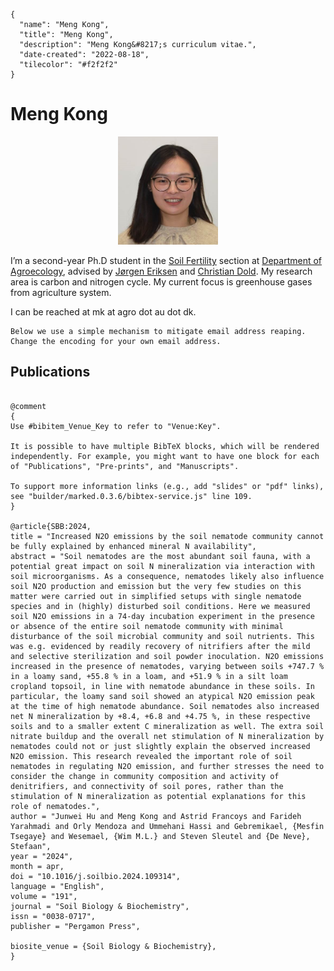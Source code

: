   ```bio-meta
{
    "name": "Meng Kong",
    "title": "Meng Kong",
    "description": "Meng Kong&#8217;s curriculum vitae.",
    "date-created": "2022-08-18",
    "tilecolor": "#f2f2f2"
}
```

# Meng Kong

<figure class="gl-page-background gl-float-right gl-image-box" style="text-align: center;"><img src="assets/images/self.jpg" alt="A photo of Meng Kong" width="160" height="173" style="max-width: 160px;" /></figure>

I’m a second-year Ph.D student in the [Soil Fertility](https://agro.au.dk/en/research/research-sections/soil-fertility) section at [Department of Agroecology](https://agro.au.dk/en), advised by [Jørgen Eriksen](https://agro.au.dk/en/about-the-department/contact-agroecology/employees/show/person/jorgen.eriksen@agro.au.dk) and [Christian Dold](https://www.au.dk/c.dold@agro.au.dk). My research area is carbon and nitrogen cycle. My current focus is greenhouse gases from agriculture system.

<!-- Prior to joining [unknown current university](https://example.com/), I obtained my bachelor’s degree from [unknown previous university](https://example.com/). -->

I can be reached at <span id="_eml" class="gl-eml"> mk at agro dot au dot dk</span>.

```bio-remove
Below we use a simple mechanism to mitigate email address reaping.
Change the encoding for your own email address.
```

<!--[bio][protect]
<script type="application/javascript">
window.setTimeout(function ()
{
var addr = [109,107,64,97,103,114,111,46,97,117,46,100,107];
addr = String.fromCharCode.apply(String, addr);
var eml = document.getElementById('_eml');
eml.innerHTML = '<a href="mailto:' + addr + '">' + addr + '</a>';
eml.removeAttribute('class');
}, 600);
</script>
[bio]-->

<!-- This is an example personal homepage built with [bio-site](https://github.com/GeeLaw/bio-site). It features simplicity and integration with BibTeX. -->


## Publications

```blog-bib

@comment
{
Use #bibitem_Venue_Key to refer to "Venue:Key".

It is possible to have multiple BibTeX blocks, which will be rendered independently. For example, you might want to have one block for each of "Publications", "Pre-prints", and "Manuscripts".

To support more information links (e.g., add "slides" or "pdf" links),
see "builder/marked.0.3.6/bibtex-service.js" line 109.
}

@article{SBB:2024,
title = "Increased N2O emissions by the soil nematode community cannot be fully explained by enhanced mineral N availability",
abstract = "Soil nematodes are the most abundant soil fauna, with a potential great impact on soil N mineralization via interaction with soil microorganisms. As a consequence, nematodes likely also influence soil N2O production and emission but the very few studies on this matter were carried out in simplified setups with single nematode species and in (highly) disturbed soil conditions. Here we measured soil N2O emissions in a 74-day incubation experiment in the presence or absence of the entire soil nematode community with minimal disturbance of the soil microbial community and soil nutrients. This was e.g. evidenced by readily recovery of nitrifiers after the mild and selective sterilization and soil powder inoculation. N2O emissions increased in the presence of nematodes, varying between soils +747.7 % in a loamy sand, +55.8 % in a loam, and +51.9 % in a silt loam cropland topsoil, in line with nematode abundance in these soils. In particular, the loamy sand soil showed an atypical N2O emission peak at the time of high nematode abundance. Soil nematodes also increased net N mineralization by +8.4, +6.8 and +4.75 %, in these respective soils and to a smaller extent C mineralization as well. The extra soil nitrate buildup and the overall net stimulation of N mineralization by nematodes could not or just slightly explain the observed increased N2O emission. This research revealed the important role of soil nematodes in regulating N2O emission, and further stresses the need to consider the change in community composition and activity of denitrifiers, and connectivity of soil pores, rather than the stimulation of N mineralization as potential explanations for this role of nematodes.",
author = "Junwei Hu and Meng Kong and Astrid Francoys and Farideh Yarahmadi and Orly Mendoza and Ummehani Hassi and Gebremikael, {Mesfin Tsegaye} and Wesemael, {Wim M.L.} and Steven Sleutel and {De Neve}, Stefaan",
year = "2024",
month = apr,
doi = "10.1016/j.soilbio.2024.109314",
language = "English",
volume = "191",
journal = "Soil Biology & Biochemistry",
issn = "0038-0717",
publisher = "Pergamon Press",

biosite_venue = {Soil Biology & Biochemistry},
}


```
